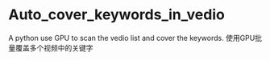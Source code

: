 # Auto_cover_keywords_in_vedio
A python use GPU to scan the vedio list and cover the keywords. 使用GPU批量覆盖多个视频中的关键字
